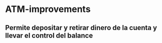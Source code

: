 # ATM-improvements

## Permite depositar y retirar dinero de la cuenta y llevar el control del balance
